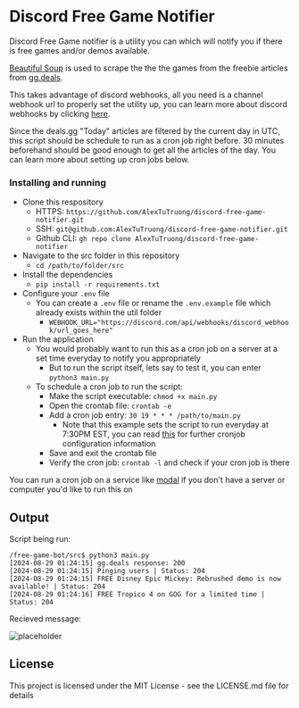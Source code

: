 # Discord Free Game Notifier

Discord Free Game notifier is a utility you can which will notify you if there is free games and/or demos available.

[Beautiful Soup](https://www.crummy.com/software/BeautifulSoup/bs4/doc/) is used to scrape the the the games from the freebie articles from [gg.deals](https://www.https://gg.deals//).

This takes advantage of discord webhooks, all you need is a channel webhook url to properly set the utility up, you can learn more about discord webhooks by clicking [here](https://support.discord.com/hc/en-us/articles/228383668-Intro-to-Webhooks).

Since the deals.gg "Today" articles are filtered by the current day in UTC, this script should be schedule to run as a cron job right before. 30 minutes beforehand should be good enough to get all the articles of the day. You can learn more about setting up cron jobs below.

### Installing and running

* Clone this respository
    * HTTPS: `https://github.com/AlexTuTruong/discord-free-game-notifier.git`
    * SSH: `git@github.com:AlexTuTruong/discord-free-game-notifier.git`
    * Github CLI: `gh repo clone AlexTuTruong/discord-free-game-notifier`
* Navigate to the src folder in this repository
    * `cd /path/to/folder/src`
* Install the dependencies
    * `pip install -r requirements.txt`
* Configure your `.env` file
    * You can create a `.env` file or rename the `.env.example` file which already exists within the util folder
        * `WEBHOOK_URL="https://discord.com/api/webhooks/discord_webhook/url_goes_here"`
* Run the application
    * You would probably want to run this as a cron job on a server at a set time everyday to notify you appropriately
        *  But to run the script itself, lets say to test it, you can enter `python3 main.py`
    * To schedule a cron job to run the script:
        * Make the script executable: `chmod +x main.py`
        * Open the crontab file: `crontab -e`
        * Add a cron job entry: `30 19 * * * /path/to/main.py` 
            * Note that this example sets the script to run everyday at 7:30PM EST, you can read [this](https://phoenixnap.com/kb/set-up-cron-job-linux) for further cronjob configuration information
        * Save and exit the crontab file
        * Verify the cron job: `crontab -l` and check if your cron job is there

You can run a cron job on a service like [modal](https://modal.com/) if you don't have a server or computer you'd like to run this on

## Output

Script being run:

```
/free-game-bot/src$ python3 main.py
[2024-08-29 01:24:15] gg.deals response: 200
[2024-08-29 01:24:15] Pinging users | Status: 204
[2024-08-29 01:24:15] FREE Disney Epic Mickey: Rebrushed demo is now available! | Status: 204
[2024-08-29 01:24:16] FREE Tropico 4 on GOG for a limited time | Status: 204
```

Recieved message:

![placeholder](placeholder)

## License

This project is licensed under the MIT License - see the LICENSE.md file for details